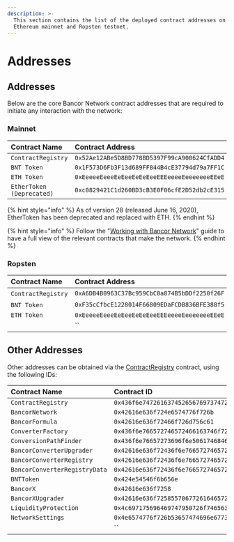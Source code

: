 ```yaml
---
description: >-
  This section contains the list of the deployed contract addresses on both the
  Ethereum mainnet and Ropsten testnet.
---
```


# Addresses

## Addresses

Below are the core Bancor Network contract addresses that are required to initiate any interaction with the network:

### Mainnet <a id="mainnet"></a>

| **Contract Name** | Contract Address |
| :--- | :--- |
| `ContractRegistry​` | `0x52Ae12ABe5D8BD778BD5397F99cA900624CfADD4` |
| `​BNT Token​` | `0x1F573D6Fb3F13d689FF844B4cE37794d79a7FF1C` |
| `ETH Token` | `0xEeeeeEeeeEeEeeEeEeEeeEEEeeeeEeeeeeeeEEeE` |
| `EtherToken (Deprecated)` | `0xc0829421C1d260BD3cB3E0F06cfE2D52db2cE315` |

{% hint style="info" %}
As of version 28 \(released June 16, 2020\), EtherToken has been deprecated and replaced with ETH.
{% endhint %}

{% hint style="info" %}
Follow the "[Working with Bancor Network](../developer-quick-start/working-with-bancor-network.md)" guide to have a full view of the relevant contracts that make the network.
{% endhint %}

### Ropsten <a id="ropsten"></a>

| **Contract Name** | Contract Address |
| :--- | :--- |
| ​`ContractRegistry​` | `0xA6DB4B0963C37Bc959CbC0a874B5bDDf2250f26F` |
| ​`BNT Token`​ | `0xF35cCfbcE1228014F66809EDaFCDB836BFE388f5` |
| `ETH Token` | `0xEeeeeEeeeEeEeeEeEeEeeEEEeeeeEeeeeeeeEEeE` |
|  | \`\` |

## Other Addresses

Other addresses can be obtained via the [ContractRegistry](ethereum-api-reference/utility/contractregistry.md) contract, using the following IDs:

| **Contract Name** | Contract ID |
| :--- | :--- |
| `ContractRegistry` | `0x436f6e74726163745265676973747279` |
| `BancorNetwork` | `0x42616e636f724e6574776f726b` |
| `BancorFormula` | `0x42616e636f72466f726d756c61` |
| `ConverterFactory` | `0x436f6e766572746572466163746f7279` |
| `ConversionPathFinder` | `0x436f6e76657273696f6e5061746846696e646572` |
| `BancorConverterUpgrader` | `0x42616e636f72436f6e7665727465725570677261646572` |
| `BancorConverterRegistry` | `0x42616e636f72436f6e7665727465725265676973747279` |
| `BancorConverterRegistryData` | `0x42616e636f72436f6e766572746572526567697374727944617461` |
| `BNTToken` | `0x424e54546f6b656e` |
| `BancorX` | `0x42616e636f7258` |
| `BancorXUpgrader` | `0x42616e636f72585570677261646572` |
| `LiquidityProtection` | `0x4c697175696469747950726f74656374696f6e` |
| `NetworkSettings` | `0x4e6574776f726b53657474696e6773` |
|  | \`\` |

